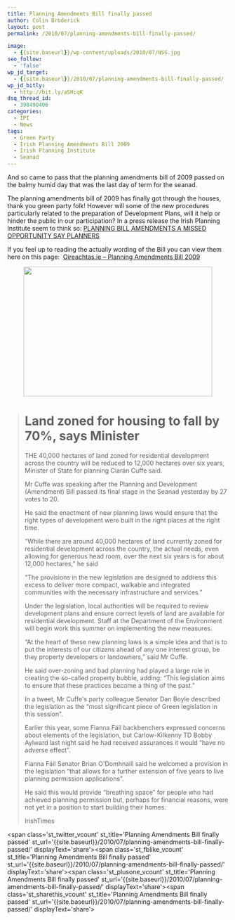 ```yaml
---
title: Planning Amendments Bill finally passed
author: Colin Broderick
layout: post
permalink: /2010/07/planning-amendments-bill-finally-passed/

image:
  - {{site.baseurl}}/wp-content/uploads/2010/07/NSS.jpg
seo_follow:
  - 'false'
wp_jd_target:
  - {{site.baseurl}}/2010/07/planning-amendments-bill-finally-passed/
wp_jd_bitly:
  - http://bit.ly/aSHiqK
dsq_thread_id:
  - 398490406
categories:
  - IPI
  - News
tags:
  - Green Party
  - Irish Planning Amendments Bill 2009
  - Irish Planning Institute
  - Seanad
---
```

And so came to pass that the planning amendments bill of 2009 passed on the balmy humid day that was the last day of term for the seanad.

<!--more-->

The planning amendments bill of 2009 has finally got through the houses, thank you green party folk! However will some of the new procedures particularly related to the preparation of Development Plans, will it help or hinder the public in our participation? In a press release the Irish Planning Institute seem to think so: [PLANNING BILL AMENDMENTS A MISSED OPPORTUNITY SAY PLANNERS][1]

If you feel up to reading the actually wording of the Bill you can view them here on this page:  <a href="http://www.oireachtas.ie/viewdoc.asp?DocID=11970" target="_blank">Oireachtas.ie &#8211; Planning Amendments Bill 2009</a>

<p style="text-align: center;">
  <a href="{{site.baseurl}}/wp-content/uploads/2010/07/NSS1.jpg"><img class="aligncenter size-large wp-image-850" title="NSS" src="{{site.baseurl}}/wp-content/uploads/2010/07/NSS1-1024x703.jpg" alt="" width="430" height="295" /></a>
</p>

> # Land zoned for housing to fall by 70%, says Minister
> 
> THE 40,000 hectares of land zoned for residential development across the country will be reduced to 12,000 hectares over six years, Minister of State for planning Ciarán Cuffe said.
> 
> Mr Cuffe was speaking after the Planning and Development (Amendment) Bill passed its final stage in the Seanad yesterday by 27 votes to 20.
> 
> He said the enactment of new planning laws would ensure that the right types of development were built in the right places at the right time.
> 
> “While there are around 40,000 hectares of land currently zoned for residential development across the country, the actual needs, even allowing for generous head room, over the next six years is for about 12,000 hectares,” he said
> 
> “The provisions in the new legislation are designed to address this excess to deliver more compact, walkable and integrated communities with the necessary infrastructure and services.”
> 
> Under the legislation, local authorities will be required to review development plans and ensure correct levels of land are available for residential development. Staff at the Department of the Environment will begin work this summer on implementing the new measures.
> 
> “At the heart of these new planning laws is a simple idea and that is to put the interests of our citizens ahead of any one interest group, be they property developers or landowners,” said Mr Cuffe.
> 
> He said over-zoning and bad planning had played a large role in creating the so-called property bubble, adding: “This legislation aims to ensure that these practices become a thing of the past.”
> 
> In a tweet, Mr Cuffe's party colleague Senator Dan Boyle described the legislation as the “most significant piece of Green legislation in this session”.
> 
> Earlier this year, some Fianna Fáil backbenchers expressed concerns about elements of the legislation, but Carlow-Kilkenny TD Bobby Aylward last night said he had received assurances it would “have no adverse effect”.
> 
> Fianna Fáil Senator Brian O'Domhnaill said he welcomed a provision in the legislation “that allows for a further extension of five years to live planning permission applications”.
> 
> He said this would provide “breathing space” for people who had achieved planning permission but, perhaps for financial reasons, were not yet in a position to start building their homes.
> 
> IrishTimes

<span class='st\_twitter\_vcount' st\_title='Planning Amendments Bill finally passed' st\_url='{{site.baseurl}}/2010/07/planning-amendments-bill-finally-passed/' displayText='share'></span><span class='st\_fblike\_vcount' st\_title='Planning Amendments Bill finally passed' st\_url='{{site.baseurl}}/2010/07/planning-amendments-bill-finally-passed/' displayText='share'></span><span class='st\_plusone\_vcount' st\_title='Planning Amendments Bill finally passed' st\_url='{{site.baseurl}}/2010/07/planning-amendments-bill-finally-passed/' displayText='share'></span><span class='st\_sharethis\_vcount' st\_title='Planning Amendments Bill finally passed' st\_url='{{site.baseurl}}/2010/07/planning-amendments-bill-finally-passed/' displayText='share'></span>

 [1]: http://www.irishplanninginstitute.ie/uploads/files/PlanBillPR23%206%2010.pdf